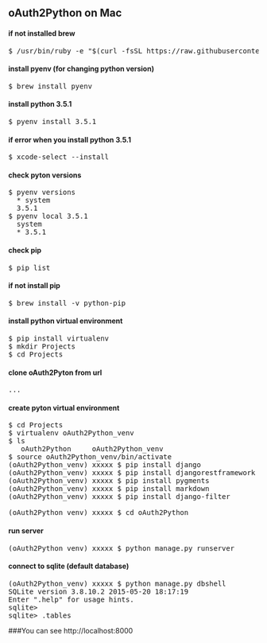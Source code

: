 ## oAuth2Python on Mac
#### if not installed brew
<pre>
$ /usr/bin/ruby -e "$(curl -fsSL https://raw.githubusercontent.com/Homebrew/install/master/install)"
</pre>
#### install pyenv (for changing python version)
<pre>
$ brew install pyenv
</pre>
#### install python 3.5.1
<pre>
$ pyenv install 3.5.1
</pre>
#### if error when you install python 3.5.1
<pre>
$ xcode-select --install
</pre>
#### check pyton versions
<pre>
$ pyenv versions
  * system
  3.5.1
$ pyenv local 3.5.1
  system
  * 3.5.1
</pre>
#### check pip 
<pre>
$ pip list
</pre>
#### if not install pip
<pre>
$ brew install -v python-pip
</pre>
#### install python virtual environment
<pre>
$ pip install virtualenv
$ mkdir Projects
$ cd Projects
</pre>
#### clone oAuth2Pyton from url
<pre>...</pre>
#### create pyton virtual environment
<pre>
$ cd Projects
$ virtualenv oAuth2Python_venv
$ ls
   oAuth2Python		oAuth2Python_venv
$ source oAuth2Python_venv/bin/activate
(oAuth2Python_venv) xxxxx $ pip install django
(oAuth2Python_venv) xxxxx $ pip install djangorestframework
(oAuth2Python_venv) xxxxx $ pip install pygments
(oAuth2Python_venv) xxxxx $ pip install markdown
(oAuth2Python_venv) xxxxx $ pip install django-filter

(oAuth2Python_venv) xxxxx $ cd oAuth2Python
</pre>
#### run server
<pre>
(oAuth2Python_venv) xxxxx $ python manage.py runserver
</pre>

#### connect to sqlite (default database)
<pre>
(oAuth2Python_venv) xxxxx $ python manage.py dbshell
SQLite version 3.8.10.2 2015-05-20 18:17:19
Enter ".help" for usage hints.
sqlite> 
sqlite> .tables
</pre>

###You can see http://localhost:8000
